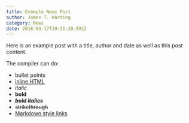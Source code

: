 ```yaml
---
title: Example News Post
author: James T. Harding
category: News
date: 2018-03-17T19:31:20.591Z
---
```

Here is an example post with a title, author and date as well as this post content.

The compiler can do:

- bullet points
- <u>inline HTML</u>
- *italic*
- **bold**
- ***bold italics***
- ~~strikethrough~~
- [Markdown style links](www.google.com)
